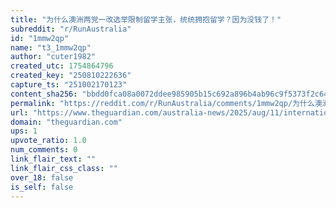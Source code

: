 ```yaml
---
title: "为什么澳洲两党一改选举限制留学主张，统统拥抱留学？因为没钱了！"
subreddit: "r/RunAustralia"
id: "1mmw2qp"
name: "t3_1mmw2qp"
author: "cuter1982"
created_utc: 1754864796
created_key: "250810222636"
capture_ts: "251002170123"
content_sha256: "bbdd0fca08a0072ddee985905b15c692a896b4ab96c9f5373f2c64b88a9200ad"
permalink: "https://reddit.com/r/RunAustralia/comments/1mmw2qp/为什么澳洲两党一改选举限制留学主张统统拥抱留学因为没钱了/"
url: "https://www.theguardian.com/australia-news/2025/aug/11/international-students-australia-numbers-rising"
domain: "theguardian.com"
ups: 1
upvote_ratio: 1.0
num_comments: 0
link_flair_text: ""
link_flair_css_class: ""
over_18: false
is_self: false
---
```


